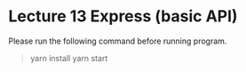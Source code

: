 # Lecture 13 Express (basic API)

Please run the following command before running program.

>yarn install
>yarn start
